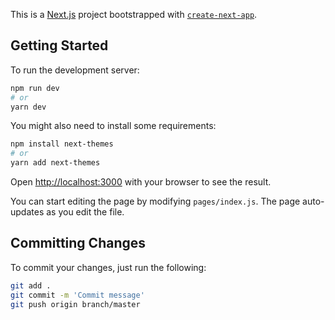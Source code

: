 This is a [Next.js](https://nextjs.org/) project bootstrapped with [`create-next-app`](https://github.com/vercel/next.js/tree/canary/packages/create-next-app).

## Getting Started

To run the development server:

```bash
npm run dev
# or
yarn dev
```

You might also need to install some requirements:

```bash
npm install next-themes
# or
yarn add next-themes
```

Open [http://localhost:3000](http://localhost:3000) with your browser to see the result.

You can start editing the page by modifying `pages/index.js`. The page auto-updates as you edit the file.

## Committing Changes

To commit your changes, just run the following:


```bash
git add .
git commit -m 'Commit message'
git push origin branch/master
```
